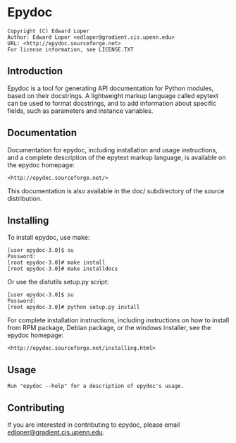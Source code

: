 # Epydoc

    Copyright (C) Edward Loper
    Author: Edward Loper <edloper@gradient.cis.upenn.edu>
    URL: <http://epydoc.sourceforge.net>
    For license information, see LICENSE.TXT

## Introduction

Epydoc is a tool for generating API documentation for Python
modules, based on their docstrings.  A lightweight markup language
called epytext can be used to format docstrings, and to add
information about specific fields, such as parameters and instance
variables.

## Documentation

Documentation for epydoc, including installation and usage
instructions, and a complete description of the epytext markup
language, is available on the epydoc homepage:

    <http://epydoc.sourceforge.net/>

This documentation is also available in the doc/ subdirectory of
the source distribution.

## Installing

To install epydoc, use make:

    [user epydoc-3.0]$ su
    Password:
    [root epydoc-3.0]# make install
    [root epydoc-3.0]# make installdocs

Or use the distutils setup.py script:

    [user epydoc-3.0]$ su
    Password:
    [root epydoc-3.0]# python setup.py install

For complete installation instructions, including instructions on
how to install from RPM package, Debian package, or the windows
installer, see the epydoc homepage:

    <http://epydoc.sourceforge.net/installing.html>

## Usage

    Run "epydoc --help" for a description of epydoc's usage.

## Contributing

If you are interested in contributing to epydoc, please email
<edloper@gradient.cis.upenn.edu>.
